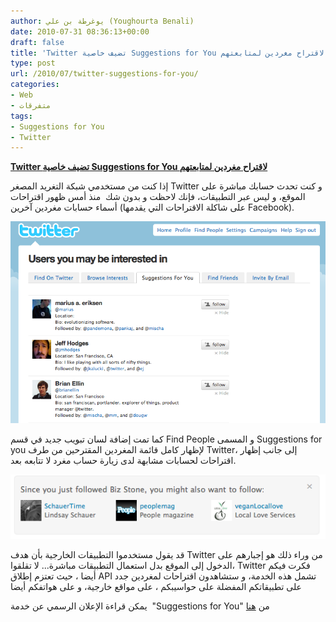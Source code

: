 ```yaml
---
author: يوغرطة بن علي (Youghourta Benali)
date: 2010-07-31 08:36:13+00:00
draft: false
title: 'Twitter تضيف خاصية Suggestions for You لاقتراح مغردين لمتابعتهم  '
type: post
url: /2010/07/twitter-suggestions-for-you/
categories:
- Web
- متفرقات
tags:
- Suggestions for You
- Twitter
---
```


**[Twitter تضيف خاصية Suggestions for You لاقتراح مغردين لمتابعتهم](https://www.it-scoop.com/2010/07/twitter-suggestions-for-you/)**




إذا كنت من مستخدمي شبكة التغريد المصغر Twitter و كنت تحدث حسابك مباشرة على الموقع، و ليس عبر التطبيقات، فإنك لاحظت و بدون شك  منذ أمس ظهور اقتراحات أسماء حسابات مغردين آخرين (على شاكلة الاقتراحات التي يقدمها Facebook).




[![](recommended_users.png)
](https://www.it-scoop.com/2010/07/twitter-suggestions-for-you/)


كما تمت إضافة لسان تبويب جديد في قسم Find People و المسمى Suggestions for you لإظهار كامل قائمة المغردين المقترحين من طرف Twitter، إلى جانب إظهار اقتراحات لحسابات مشابهة لدى زيارة حساب مغرد لا تتابعه بعد.


[![](similar_users.png)
](https://www.it-scoop.com/2010/07/twitter-suggestions-for-you/)


قد يقول مستخدموا التطبيقات الخارجية بأن هدف Twitter من وراء ذلك هو إجبارهم على الدخول إلى الموقع بدل استعمال التطبيقات مباشرة... لا تقلقوا، Twitter فكرت فيكم أيضا ، حيث تعتزم إطلاق API تشمل هذه الخدمة، و ستشاهدون اقتراحات لمغردين جدد على تطبيقاتكم المفضلة على حواسيبكم ، على مواقع خارجية، و على هواتفكم أيضا

يمكن قراءة الإعلان الرسمي عن خدمة  "Suggestions for You" من [هنا](http://blog.twitter.com/2010/07/discovering-who-to-follow.html)
